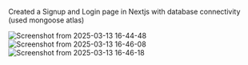 Created a Signup and Login page in Nextjs with database connectivity (used mongoose atlas) 


![Screenshot from 2025-03-13 16-44-48](https://github.com/user-attachments/assets/cab3c197-3eb0-4ed4-af25-1459b0202702)
![Screenshot from 2025-03-13 16-46-08](https://github.com/user-attachments/assets/77b9e4ac-a2eb-4dba-8cfb-d71a5ac03ba1)
![Screenshot from 2025-03-13 16-46-18](https://github.com/user-attachments/assets/09a4627f-2b88-4840-8bce-2e2d8bcec871)

